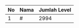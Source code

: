 | No | Nama            | Jumlah Level |
|----|-----------------|--------------|
| 1  | #    |    2994        |
